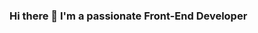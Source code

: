 ### Hi there 👋 I'm a passionate Front-End Developer

<!--
**MuneimAsif/MuneimAsif** is a ✨ _special_ ✨ repository because its `README.md` (this file) appears on your GitHub profile.

Here are some ideas to get you started:

- 🔭 I’m currently working on ...
- 🌱 I’m currently learning React Native.
- 👯 I’m looking to collaborate on ...
- 💬 Ask me about HTML,CSS,JavaScript,React,Bootstrap And Firebase Database.  
- 📫 How to reach me: muneimasif2004@gmail.com  
-->
